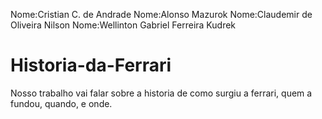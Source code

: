 Nome:Cristian C. de Andrade
Nome:Alonso Mazurok
Nome:Claudemir de Oliveira Nilson
Nome:Wellinton Gabriel Ferreira Kudrek

# Historia-da-Ferrari
Nosso trabalho vai falar sobre a historia de como surgiu a ferrari, quem a fundou, quando, e onde.














